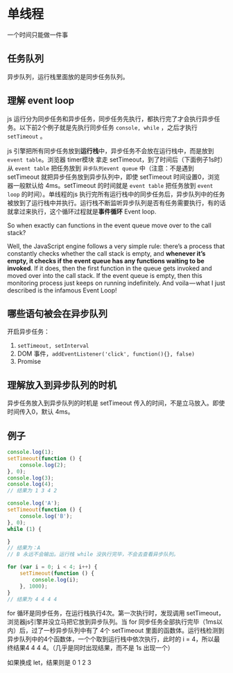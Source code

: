 # 单线程

一个时间只能做一件事

## 任务队列

异步队列，运行栈里面放的是同步任务队列。

## 理解 event loop

js 运行分为同步任务和异步任务，同步任务先执行，都执行完了才会执行异步任务。以下前2个例子就是先执行同步任务 `console, while` ，之后才执行 `setTimeout` 。

js 引擎把所有同步任务放到**运行栈**中，异步任务不会放在运行栈中，而是放到 `event table`。浏览器 timer模块 拿走 setTimeout，到了时间后（下面例子1s时）从 `event table` 把任务放到 `异步队列event queue` 中（注意：不是遇到 setTimeout 就把异步任务放到异步队列中，即使 setTimeout 时间设置0，浏览器一般默认给 4ms。setTimeout 的时间就是 `event table` 把任务放到 `event loop` 的时间）。单线程的js 执行完所有运行栈中的同步任务后，异步队列中的任务被放到了运行栈中并执行。运行栈不断监听异步队列是否有任务需要执行，有的话就拿过来执行，这个循环过程就是**事件循环** Event loop.

So when exactly can functions in the event queue move over to the call stack?

Well, the JavaScript engine follows a very simple rule: there’s a process that constantly checks whether the call stack is empty, and **whenever it’s empty, it checks if the event queue has any functions waiting to be invoked**. If it does, then the first function in the queue gets invoked and moved over into the call stack. If the event queue is empty, then this monitoring process just keeps on running indefinitely. And voila — what I just described is the infamous Event Loop!

## 哪些语句被会在异步队列

开启异步任务：

1. `setTimeout, setInterval`
1. DOM 事件，`addEventListener('click', function(){}, false)`
1. Promise

## 理解放入到异步队列的时机

异步任务放入到异步队列的时机是 setTimeout 传入的时间，不是立马放入。即使时间传入0，默认 4ms。

## 例子

```javascript
console.log(1);
setTimeout(function () {
    console.log(2);
}, 0);
console.log(3);
console.log(4);
// 结果为 1 3 4 2

console.log('A');
setTimeout(function () {
    console.log('B');
}, 0);
while (1) {

}
// 结果为：A
// B 永远不会输出。运行栈 while 没执行完毕，不会去查看异步队列。

for (var i = 0; i < 4; i++) {
    setTimeout(function () {
        console.log(i);
    }, 1000);
}
// 结果为 4 4 4 4
```

for 循环是同步任务，在运行栈执行4次。第一次执行时，发现调用 setTimeout，浏览器js引擎并没立马把它放到异步队列。当 for 同步任务全部执行完毕（1ms以内）后，过了一秒异步队列中有了 4个 setTimeout 里面的函数体。运行栈检测到异步队列中的4个函数体，一个个取到运行栈中依次执行，此时的 i = 4，所以最终结果4 4 4 4。（几乎是同时出现结果，而不是 1s 出现一个）

如果换成 let，结果则是 0 1 2 3